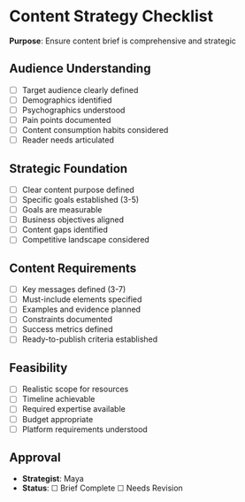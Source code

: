 # Content Strategy Checklist

**Purpose**: Ensure content brief is comprehensive and strategic

## Audience Understanding

- [ ] Target audience clearly defined
- [ ] Demographics identified
- [ ] Psychographics understood
- [ ] Pain points documented
- [ ] Content consumption habits considered
- [ ] Reader needs articulated

## Strategic Foundation

- [ ] Clear content purpose defined
- [ ] Specific goals established (3-5)
- [ ] Goals are measurable
- [ ] Business objectives aligned
- [ ] Content gaps identified
- [ ] Competitive landscape considered

## Content Requirements

- [ ] Key messages defined (3-7)
- [ ] Must-include elements specified
- [ ] Examples and evidence planned
- [ ] Constraints documented
- [ ] Success metrics defined
- [ ] Ready-to-publish criteria established

## Feasibility

- [ ] Realistic scope for resources
- [ ] Timeline achievable
- [ ] Required expertise available
- [ ] Budget appropriate
- [ ] Platform requirements understood

## Approval

- **Strategist**: Maya
- **Status**: ☐ Brief Complete ☐ Needs Revision
